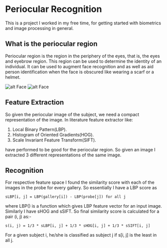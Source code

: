 # Periocular Recognition 
This is a project I worked in my free time, for getting started with biometrics and image processing in general.
## What is the periocular region
Periocular region is the region in the periphery of the eyes, that is, the eyes and eyebrow region. 
This region can be used to determine the identity of an individual. 
It can be used to augment face recognition and as well as aid person identification when the face is obscured like wearing a scarf or a helmet. 

![alt Face](https://raw.githubusercontent.com/yashasvi97/Periocular_Recognition/master/Face.png)
![alt Face](https://raw.githubusercontent.com/yashasvi97/Periocular_Recognition/master/perioc.png)
 
 
## Feature Extraction
So given the periocular image of the subject, we need a compact representation of the image. In literature feature extractor like: 
1. Local Binary Pattern(LBP). 
2. Histogram of Oriented Gradients(HOG). 
3. Scale Invariant Feature Transform(SIFT). 
 
have performed to be good for the periocular region. 
So given an image I extracted 3 different representations of the same image. 

## Recognition
For respective feature space I found the similarity score with each of the images in the probe for every gallery. 
So essentially I have a LBP score as 
```
sLBP[i, j] = LBP(gallery[i]) - LBP(probe[j]) for all j 
```
where LBP() is a function which gives LBP feature vector for an input image. Similarly I have sHOG and sSIFT. So final similarity score is calculated for a pair (i, j) as:- 
```
s(i, j) = 1/3 * sLBP[i, j] + 1/3 * sHOG[i, j] + 1/3 * sSIFT[i, j]
```
For a given subject i, he/she is classified as subject j if s[i, j] is the least in all j. 

